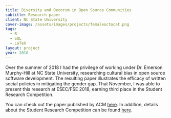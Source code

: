```yaml
---
title: Diversity and Decorum in Open Source Communities
subtitle: Research paper
client: NC State University
cover-image: /assets/images/projects/femaleoctocat.png
tags:
  - R
  - SQL
  - LaTeX
layout: project
year: 2018
---
```

Over the summer of 2018 I had the privilege of working under Dr. Emerson
Murphy-Hill at NC State University, researching cultural bias in open source
software development. The resulting paper illustrates the efficacy of written
social policies in mitigating the gender gap. That November, I was able to
present this research at ESEC/FSE 2018, earning third place in the Student
Research Competition.

You can check out the paper published by ACM
[here](https://dl.acm.org/doi/10.1145/3236024.3275441). In addition, details
about the Student Research Competition can be found
[here](https://2018.fseconference.org/info/distinguished-paper-awards).
